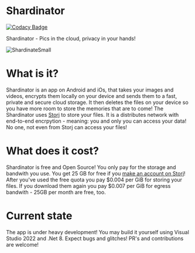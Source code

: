 # Shardinator

[![Codacy Badge](https://api.codacy.com/project/badge/Grade/e5816defdf11444e8184c4591defdd80)](https://app.codacy.com/gh/TopperDEL/Shardinator?utm_source=github.com&utm_medium=referral&utm_content=TopperDEL/Shardinator&utm_campaign=Badge_Grade)

Shardinator - Pics in the cloud, privacy in your hands!

![ShardinateSmall](https://github.com/TopperDEL/Shardinator/assets/1833242/d4e5de15-e0f6-43d4-966f-26bacc834700)

# What is it?
Shardinator is an app on Android and iOs, that takes your images and videos, encrypts them locally on your device and sends them to a fast, private and secure cloud storage. It then deletes the files on your device so you have more room to store the memories that are to come!
The Shardinator uses [Storj](https://storj.io) to store your files. It is a distributes network with end-to-end encrpytion - meaning: you and only you can access your data! No one, not even from Storj can access your files!

# What does it cost?
Shardinator is free and Open Source! You only pay for the storage and bandwith you use. You get 25 GB for free if you [make an account on Storj](https://storj.io/signup)! After you've used the free quota you pay $0.004 per GiB for storing your files. If you download them again you pay $0.007 per GiB for egress bandwith - 25GB per month are free, too.

# Current state
The app is under heavy development! You may build it yourself using Visual Studio 2022 and .Net 8. Expect bugs and glitches! PR's and contributions are welcome!
